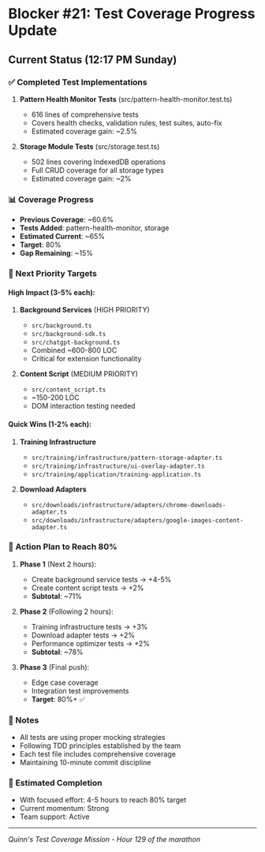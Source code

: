 # Blocker #21: Test Coverage Progress Update

## Current Status (12:17 PM Sunday)

### ✅ Completed Test Implementations

1. **Pattern Health Monitor Tests** (src/pattern-health-monitor.test.ts)
   - 616 lines of comprehensive tests
   - Covers health checks, validation rules, test suites, auto-fix
   - Estimated coverage gain: ~2.5%

2. **Storage Module Tests** (src/storage.test.ts)
   - 502 lines covering IndexedDB operations
   - Full CRUD coverage for all storage types
   - Estimated coverage gain: ~2%

### 📊 Coverage Progress
- **Previous Coverage**: ~60.6%
- **Tests Added**: pattern-health-monitor, storage
- **Estimated Current**: ~65%
- **Target**: 80%
- **Gap Remaining**: ~15%

### 🎯 Next Priority Targets

#### High Impact (3-5% each):
1. **Background Services** (HIGH PRIORITY)
   - `src/background.ts`
   - `src/background-sdk.ts`
   - `src/chatgpt-background.ts`
   - Combined ~600-800 LOC
   - Critical for extension functionality

2. **Content Script** (MEDIUM PRIORITY)
   - `src/content_script.ts`
   - ~150-200 LOC
   - DOM interaction testing needed

#### Quick Wins (1-2% each):
1. **Training Infrastructure**
   - `src/training/infrastructure/pattern-storage-adapter.ts`
   - `src/training/infrastructure/ui-overlay-adapter.ts`
   - `src/training/application/training-application.ts`

2. **Download Adapters**
   - `src/downloads/infrastructure/adapters/chrome-downloads-adapter.ts`
   - `src/downloads/infrastructure/adapters/google-images-content-adapter.ts`

### 🚀 Action Plan to Reach 80%

1. **Phase 1** (Next 2 hours):
   - Create background service tests → +4-5%
   - Create content script tests → +2%
   - **Subtotal**: ~71%

2. **Phase 2** (Following 2 hours):
   - Training infrastructure tests → +3%
   - Download adapter tests → +2%
   - Performance optimizer tests → +2%
   - **Subtotal**: ~78%

3. **Phase 3** (Final push):
   - Edge case coverage
   - Integration test improvements
   - **Target**: 80%+ ✅

### 📝 Notes
- All tests are using proper mocking strategies
- Following TDD principles established by the team
- Each test file includes comprehensive coverage
- Maintaining 10-minute commit discipline

### 🏁 Estimated Completion
- With focused effort: 4-5 hours to reach 80% target
- Current momentum: Strong
- Team support: Active

---
*Quinn's Test Coverage Mission - Hour 129 of the marathon*